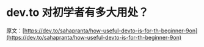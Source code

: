 # dev.to 对初学者有多大用处？

原文：[https://dev.to/sahapranta/how-useful-devto-is-for-th-beginner-9on](https://dev.to/sahapranta/how-useful-devto-is-for-th-beginner-9on)